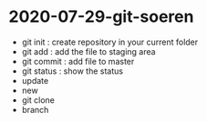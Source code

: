 # 2020-07-29-git-soeren

- git init : create repository in your current folder
- git add : add the file to staging area
- git commit : add file to master
- git status : show the status
- update
- new
- git clone <URL>
- branch
